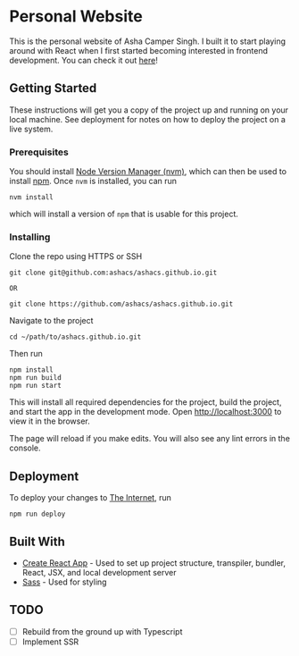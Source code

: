 # Personal Website

This is the personal website of Asha Camper Singh. I built it to start playing around with React when I first started becoming interested in frontend development. You can check it out [here](https://www.ashacs.me)!

## Getting Started

These instructions will get you a copy of the project up and running on your local machine. See deployment for notes on how to deploy the project on a live system.

### Prerequisites

You should install [Node Version Manager (nvm)](https://github.com/nvm-sh/nvm), which can then be used to install [npm](https://www.npmjs.com). Once `nvm` is installed, you can run

```
nvm install
```

which will install a version of `npm` that is usable for this project.

### Installing

Clone the repo using HTTPS or SSH

```
git clone git@github.com:ashacs/ashacs.github.io.git

OR

git clone https://github.com/ashacs/ashacs.github.io.git
```

Navigate to the project

```
cd ~/path/to/ashacs.github.io.git
```

Then run

```
npm install
npm run build
npm run start
```

This will install all required dependencies for the project, build the project, and start the app in the development mode. Open [http://localhost:3000](http://localhost:3000) to view it in the browser.

The page will reload if you make edits. You will also see any lint errors in the console.

## Deployment

To deploy your changes to [The Internet](http://www.internet-band.com), run

```
npm run deploy
```

## Built With

- [Create React App](https://github.com/facebook/create-react-app) - Used to set up project structure, transpiler, bundler, React, JSX, and local development server
- [Sass](https://sass-lang.com) - Used for styling

## TODO

- [ ] Rebuild from the ground up with Typescript
- [ ] Implement SSR
